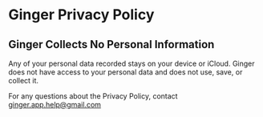 # Ginger Privacy Policy

## Ginger Collects No Personal Information
Any of your personal data recorded stays on your device or iCloud. Ginger does not have access to your personal data and does not use, save, or collect it.


For any questions about the Privacy Policy, contact <ginger.app.help@gmail.com>
